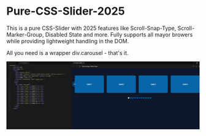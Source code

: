 # Pure-CSS-Slider-2025

This is a pure CSS-Slider with 2025 features like Scroll-Snap-Type, Scroll-Marker-Group, Disabled State and more. Fully supports all mayor browers while providing lightweight handling in the DOM.

All you need is a wrapper div.carousel - that's it.

![Pure CSS Slider 2025](Screenshot.png "Pure CSS Slider 2025")
